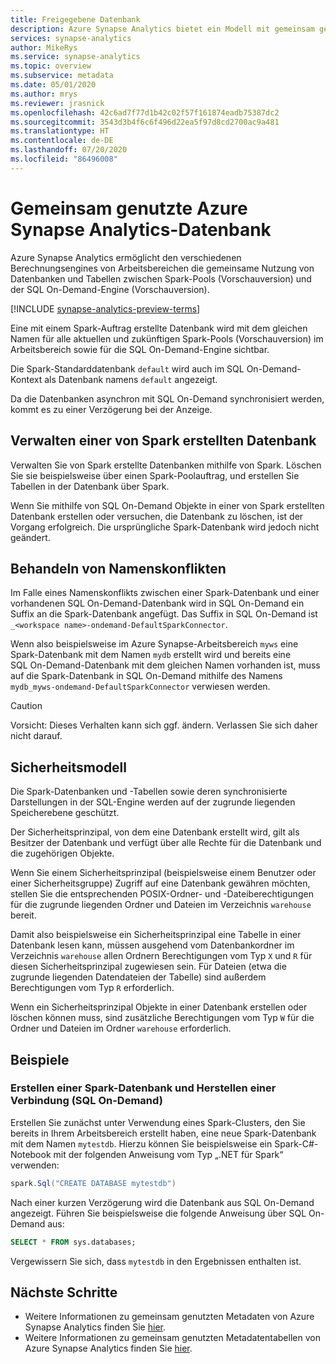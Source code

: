 ```yaml
---
title: Freigegebene Datenbank
description: Azure Synapse Analytics bietet ein Modell mit gemeinsam genutzten Metadaten, das es ermöglicht, über die zugehörige SQL On-Demand-Engine (Vorschauversion) und die SQL-Pool-Engine auf eine in Apache Spark erstellte Datenbank zuzugreifen.
services: synapse-analytics
author: MikeRys
ms.service: synapse-analytics
ms.topic: overview
ms.subservice: metadata
ms.date: 05/01/2020
ms.author: mrys
ms.reviewer: jrasnick
ms.openlocfilehash: 42c6ad7f77d1b42c02f57f161874eadb75387dc2
ms.sourcegitcommit: 3543d3b4f6c6f496d22ea5f97d8cd2700ac9a481
ms.translationtype: HT
ms.contentlocale: de-DE
ms.lasthandoff: 07/20/2020
ms.locfileid: "86496008"
---
```

# <a name="azure-synapse-analytics-shared-database"></a>Gemeinsam genutzte Azure Synapse Analytics-Datenbank

Azure Synapse Analytics ermöglicht den verschiedenen Berechnungsengines von Arbeitsbereichen die gemeinsame Nutzung von Datenbanken und Tabellen zwischen Spark-Pools (Vorschauversion) und der SQL On-Demand-Engine (Vorschauversion).

[!INCLUDE [synapse-analytics-preview-terms](../../../includes/synapse-analytics-preview-terms.md)]

Eine mit einem Spark-Auftrag erstellte Datenbank wird mit dem gleichen Namen für alle aktuellen und zukünftigen Spark-Pools (Vorschauversion) im Arbeitsbereich sowie für die SQL On-Demand-Engine sichtbar.

Die Spark-Standarddatenbank `default` wird auch im SQL On-Demand-Kontext als Datenbank namens `default` angezeigt.

Da die Datenbanken asynchron mit SQL On-Demand synchronisiert werden, kommt es zu einer Verzögerung bei der Anzeige.

## <a name="manage-a-spark-created-database"></a>Verwalten einer von Spark erstellten Datenbank

Verwalten Sie von Spark erstellte Datenbanken mithilfe von Spark. Löschen Sie sie beispielsweise über einen Spark-Poolauftrag, und erstellen Sie Tabellen in der Datenbank über Spark.

Wenn Sie mithilfe von SQL On-Demand Objekte in einer von Spark erstellten Datenbank erstellen oder versuchen, die Datenbank zu löschen, ist der Vorgang erfolgreich. Die ursprüngliche Spark-Datenbank wird jedoch nicht geändert.

## <a name="handling-of-name-conflicts"></a>Behandeln von Namenskonflikten

Im Falle eines Namenskonflikts zwischen einer Spark-Datenbank und einer vorhandenen SQL On-Demand-Datenbank wird in SQL On-Demand ein Suffix an die Spark-Datenbank angefügt. Das Suffix in SQL On-Demand ist `_<workspace name>-ondemand-DefaultSparkConnector`.

Wenn also beispielsweise im Azure Synapse-Arbeitsbereich `myws` eine Spark-Datenbank mit dem Namen `mydb` erstellt wird und bereits eine SQL On-Demand-Datenbank mit dem gleichen Namen vorhanden ist, muss auf die Spark-Datenbank in SQL On-Demand mithilfe des Namens `mydb_myws-ondemand-DefaultSparkConnector` verwiesen werden.

> [!CAUTION]
> Vorsicht: Dieses Verhalten kann sich ggf. ändern. Verlassen Sie sich daher nicht darauf.

## <a name="security-model"></a>Sicherheitsmodell

Die Spark-Datenbanken und -Tabellen sowie deren synchronisierte Darstellungen in der SQL-Engine werden auf der zugrunde liegenden Speicherebene geschützt.

Der Sicherheitsprinzipal, von dem eine Datenbank erstellt wird, gilt als Besitzer der Datenbank und verfügt über alle Rechte für die Datenbank und die zugehörigen Objekte.

Wenn Sie einem Sicherheitsprinzipal (beispielsweise einem Benutzer oder einer Sicherheitsgruppe) Zugriff auf eine Datenbank gewähren möchten, stellen Sie die entsprechenden POSIX-Ordner- und -Dateiberechtigungen für die zugrunde liegenden Ordner und Dateien im Verzeichnis `warehouse` bereit. 

Damit also beispielsweise ein Sicherheitsprinzipal eine Tabelle in einer Datenbank lesen kann, müssen ausgehend vom Datenbankordner im Verzeichnis `warehouse` allen Ordnern Berechtigungen vom Typ `X` und `R` für diesen Sicherheitsprinzipal zugewiesen sein. Für Dateien (etwa die zugrunde liegenden Datendateien der Tabelle) sind außerdem Berechtigungen vom Typ `R` erforderlich. 

Wenn ein Sicherheitsprinzipal Objekte in einer Datenbank erstellen oder löschen können muss, sind zusätzliche Berechtigungen vom Typ `W` für die Ordner und Dateien im Ordner `warehouse` erforderlich.

## <a name="examples"></a>Beispiele

### <a name="create--connect-to-spark-database---sql-on-demand"></a>Erstellen einer Spark-Datenbank und Herstellen einer Verbindung (SQL On-Demand)

Erstellen Sie zunächst unter Verwendung eines Spark-Clusters, den Sie bereits in Ihrem Arbeitsbereich erstellt haben, eine neue Spark-Datenbank mit dem Namen `mytestdb`. Hierzu können Sie beispielsweise ein Spark-C#-Notebook mit der folgenden Anweisung vom Typ „.NET für Spark“ verwenden:

```csharp
spark.Sql("CREATE DATABASE mytestdb")
```

Nach einer kurzen Verzögerung wird die Datenbank aus SQL On-Demand angezeigt. Führen Sie beispielsweise die folgende Anweisung über SQL On-Demand aus:

```sql
SELECT * FROM sys.databases;
```

Vergewissern Sie sich, dass `mytestdb` in den Ergebnissen enthalten ist.

## <a name="next-steps"></a>Nächste Schritte

- Weitere Informationen zu gemeinsam genutzten Metadaten von Azure Synapse Analytics finden Sie [hier](overview.md).
- Weitere Informationen zu gemeinsam genutzten Metadatentabellen von Azure Synapse Analytics finden Sie [hier](table.md).
